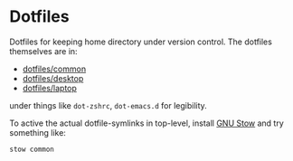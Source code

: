 # Dotfiles

Dotfiles for keeping home directory under version control. The dotfiles
themselves are in:

- [dotfiles/common](dotfiles/common)
- [dotfiles/desktop](dotfiles/desktop)
- [dotfiles/laptop](dotfiles/laptop)

under things like `dot-zshrc`, `dot-emacs.d` for legibility.

To active the actual dotfile-symlinks in top-level, install
[GNU Stow](https://www.gnu.org/software/stow/) and try something like:

```
stow common
```
